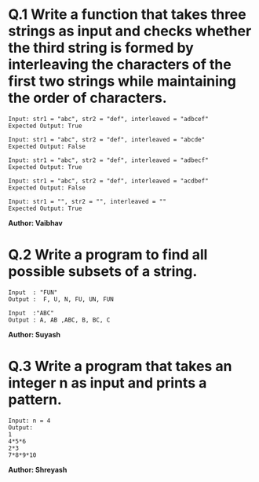 # Q.1 Write a function that takes three strings as input and checks whether the third string is formed by interleaving the characters of the first two strings while maintaining the order of characters.
```
Input: str1 = "abc", str2 = "def", interleaved = "adbcef"
Expected Output: True

Input: str1 = "abc", str2 = "def", interleaved = "abcde"
Expected Output: False

Input: str1 = "abc", str2 = "def", interleaved = "adbecf"
Expected Output: True

Input: str1 = "abc", str2 = "def", interleaved = "acdbef"
Expected Output: False

Input: str1 = "", str2 = "", interleaved = ""
Expected Output: True
```
**Author: Vaibhav**

# Q.2 Write a program to find all possible subsets of a string.
```
Input  : "FUN"  
Output :  F, U, N, FU, UN, FUN

Input  :"ABC"
Output : A, AB ,ABC, B, BC, C

```
**Author: Suyash**

# Q.3 Write a program that takes an integer n as input and prints a pattern.
```
Input: n = 4
Output:
1
4*5*6
2*3
7*8*9*10
```
**Author: Shreyash**
